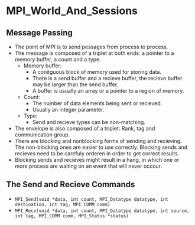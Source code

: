 # MPI_World_And_Sessions

## Message Passing

- The point of MPI is to send pessages from process to process.
- The message is composed of a triplet at both ends: a pointer to a memory buffer, a count and a type.
	- Memory buffer: 
		- A conitguous block of memory used for storing data.
		- There is a send buffer and a recieve buffer, the recieve buffer may be larger than the send buffer.
		- A buffer is usually an array or a pointer to a region of memory.
	- Count:
		- The number of data elements being sent or recieved.
		- Usually an integer parameter.
	- Type:
		- Send and recieve types can be non-matching.
- The envelope is also composed of a triplet: Rank, tag and communication group.
- There are blocking and nonblocking forms of sending and recieving. The non-blocking ones are easier to use correctly. Blocking sends and recieves need to be carefuly orderen in order to get correct results.
- Blocking sends and recieves might result in a hang, in which one or more process are waiting on an event that will never occour.

## The Send and Recieve Commands

- `MPI_Send(void *data, int count, MPI_Datatype datatype, int destination, int tag, MPI_COMM comm)`
- `MPI_Recv(void *data, int count, MPI_Datatype datatype, int source, int tag, MPI_COMM comm, MPI_Status *status)`




